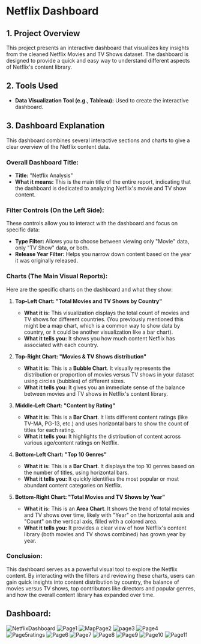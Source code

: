 # Netflix Dashboard

## 1. Project Overview

This project presents an interactive dashboard that visualizes key insights from the cleaned Netflix Movies and TV Shows dataset. The dashboard is designed to provide a quick and easy way to understand different aspects of Netflix's content library.

## 2. Tools Used

* **Data Visualization Tool (e.g., Tableau):** Used to create the interactive dashboard.
  
## 3. Dashboard Explanation 

This dashboard combines several interactive sections and charts to give a clear overview of the Netflix content data.

### Overall Dashboard Title:

* **Title:** "Netflix Analysis"
* **What it means:** This is the main title of the entire report, indicating that the dashboard is dedicated to analyzing Netflix's movie and TV show content.

### Filter Controls (On the Left Side):

These controls allow you to interact with the dashboard and focus on specific data:

* **Type Filter:** Allows you to choose between viewing only "Movie" data, only "TV Show" data, or both.
* **Release Year Filter:** Helps you narrow down content based on the year it was originally released.

### Charts (The Main Visual Reports):

Here are the specific charts on the dashboard and what they show:

1.  **Top-Left Chart: "Total Movies and TV Shows by Country"**
    * **What it is:** This visualization displays the total count of movies and TV shows for different countries. (You previously mentioned this might be a map chart, which is a common way to show data by country, or it could be another visualization like a bar chart).
    * **What it tells you:** It shows you how much content Netflix has associated with each country.

2.  **Top-Right Chart: "Movies & TV Shows distribution"**
    * **What it is:** This is a **Bubble Chart**. It visually represents the distribution or proportion of movies versus TV shows in your dataset using circles (bubbles) of different sizes.
    * **What it tells you:** It gives you an immediate sense of the balance between movies and TV shows in Netflix's content library.

3.  **Middle-Left Chart: "Content by Rating"**
    * **What it is:** This is a **Bar Chart**. It lists different content ratings (like TV-MA, PG-13, etc.) and uses horizontal bars to show the count of titles for each rating.
    * **What it tells you:** It highlights the distribution of content across various age/content ratings on Netflix.

4.  **Bottom-Left Chart: "Top 10 Genres"**
    * **What it is:** This is a **Bar Chart**. It displays the top 10 genres based on the number of titles, using horizontal bars.
    * **What it tells you:** It quickly identifies the most popular or most abundant content categories on Netflix.

5.  **Bottom-Right Chart: "Total Movies and TV Shows by Year"**
    * **What it is:** This is an **Area Chart**. It shows the trend of total movies and TV shows over time, likely with "Year" on the horizontal axis and "Count" on the vertical axis, filled with a colored area.
    * **What it tells you:** It provides a clear view of how Netflix's content library (both movies and TV shows combined) has grown year by year.

### Conclusion:

This dashboard serves as a powerful visual tool to explore the Netflix content. By interacting with the filters and reviewing these charts, users can gain quick insights into content distribution by country, the balance of movies versus TV shows, top contributors like directors and popular genres, and how the overall content library has expanded over time.

## Dashboard:
![NetflixDashboard](https://github.com/user-attachments/assets/75fac91d-e7fc-4953-8836-29ef2c379884)
![Page1](https://github.com/user-attachments/assets/0efe9789-1a29-4b23-85b0-8ff994029d26)
![MapPage2](https://github.com/user-attachments/assets/22df77ae-8d1f-45ce-a6cd-522e76ec7f48)
![page3](https://github.com/user-attachments/assets/406fd2e3-72ea-4a85-b560-288001bfa279)
![Page4](https://github.com/user-attachments/assets/50fa591a-e647-4855-977f-8cc225d445e4)
![Page5ratings](https://github.com/user-attachments/assets/9d48a366-3576-4481-a9e9-d29079addd91)
![Page6](https://github.com/user-attachments/assets/89ab4cf2-aa87-4160-911f-7e287b0daff7)
![Page7](https://github.com/user-attachments/assets/99c9f422-6548-4665-a6fb-da3ddc9b88eb)
![Page8](https://github.com/user-attachments/assets/be195e78-5dc3-4ee5-8bb6-291b39b55b48)
![Page9](https://github.com/user-attachments/assets/5f447f18-c6bb-45fb-a046-1394df483a64)
![Page10](https://github.com/user-attachments/assets/4cc52e5b-d91a-4252-9775-70b88bfb3063)
![Page11](https://github.com/user-attachments/assets/ff47a0e6-d349-4370-9524-30de77f887b3)








